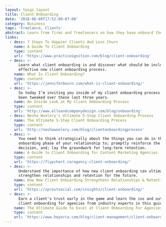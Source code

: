 ```yaml
---
layout: twigs_layout
title: Client Onboarding
date: '2018-08-09T17:52:00-07:00'
category: Business
tags: 'Freelance, Clients'
abstract: Learn from firms and freelancers on how they have onboard their clients.
links:
  - desc: 7 Steps To Happier Clients And Less Churn
    name: A Guide To Client Onboarding
    type: content
    url: 'https://www.practiceignition.com/blog/client-onboarding'
  - desc: >-
      Learn what client onboarding is and discover what should be included in an
      effective new client onboarding process.
    name: What Is Client Onboarding?
    type: content
    url: 'https://jenniferbourn.com/what-is-client-onboarding/'
  - desc: >-
      So today I’m inviting you inside of my client onboarding process that’s
      been tweaked over these last three years. 
    name: An Inside Look at My Client Onboarding Process
    type: content
    url: 'http://www.elleandcompanydesign.com/blog/onboarding'
  - desc: Nesha Woolery's Ultimate 5-Step Client Onboarding Process
    name: The Ultimate 5-Step Client Onboarding Process
    type: content
    url: 'http://neshawoolery.com/blog/clientonboardingprocess'
  - desc: >-
      You need to think strategically about the things you can do in the client
      onboarding phase of your relationship to; promptly reinforce the purchase
      decision, and; lay the groundwork for long-term retention. 
    name: A Guide to Client Onboarding for Content Marketing Agencies
    type: content
    url: 'https://flypchart.co/agency-client-onboarding/'
  - desc: >-
      Understand the importance of how new client onboarding can ultimately
      strengthen relationships and retention for the future.
    name: How New Client Onboarding Strengthens Relationships & Retention
    type: content
    url: 'https://sproutsocial.com/insights/client-onboarding/'
  - desc: >-
      Earn a client's trust early in the game and learn the ins and outs of
      client onboarding for agencies from industry experts in this guide.
    name: The Ultimate Guide to Excel at Client Onboarding For Agencies
    type: content
    url: 'https://www.heyorca.com/blog/client-management/client-onboarding-guide/'
---
```


